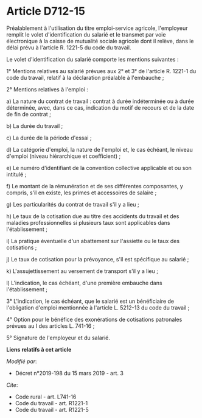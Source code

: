 # Article D712-15

Préalablement à l'utilisation du titre emploi-service agricole, l'employeur remplit le volet d'identification du salarié et
le transmet par voie électronique à la caisse de mutualité sociale agricole dont il relève, dans le délai prévu à l'article
R. 1221-5 du code du travail.

Le volet d'identification du salarié comporte les mentions suivantes :

1° Mentions relatives au salarié prévues aux 2° et 3° de l'article R. 1221-1 du code du travail, relatif à la déclaration
préalable à l'embauche ;

2° Mentions relatives à l'emploi :

a) La nature du contrat de travail : contrat à durée indéterminée ou à durée déterminée, avec, dans ce cas, indication du
motif de recours et de la date de fin de contrat ;

b) La durée du travail ;

c) La durée de la période d'essai ;

d) La catégorie d'emploi, la nature de l'emploi et, le cas échéant, le niveau d'emploi (niveau hiérarchique et coefficient) ;

e) Le numéro d'identifiant de la convention collective applicable et ou son intitulé ;

f) Le montant de la rémunération et de ses différentes composantes, y compris, s'il en existe, les primes et accessoires de
salaire ;

g) Les particularités du contrat de travail s'il y a lieu ;

h) Le taux de la cotisation due au titre des accidents du travail et des maladies professionnelles si plusieurs taux sont
applicables dans l'établissement ;

i) La pratique éventuelle d'un abattement sur l'assiette ou le taux des cotisations ;

j) Le taux de cotisation pour la prévoyance, s'il est spécifique au salarié ;

k) L'assujettissement au versement de transport s'il y a lieu ;

l) L'indication, le cas échéant, d'une première embauche dans l'établissement ;

3° L'indication, le cas échéant, que le salarié est un bénéficiaire de l'obligation d'emploi mentionnée à l'article L.
5212-13 du code du travail ;

4° Option pour le bénéfice des exonérations de cotisations patronales prévues au I des articles L. 741-16 ;

5° Signature de l'employeur et du salarié.

**Liens relatifs à cet article**

_Modifié par_:

  - Décret n°2019-198 du 15 mars 2019 - art. 3

_Cite_:

  - Code rural - art. L741-16
  - Code du travail - art. R1221-1
  - Code du travail - art. R1221-5
